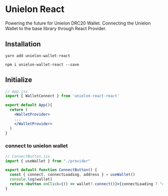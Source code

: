 # Unielon React

Powering the future for Unielon DRC20 Wallet.
Connecting the Unielon Wallet to the base library through React Provider.

## Installation

```shell
yarn add unielon-wallet-react
```

```shell
npm i unielon-wallet-react --save
```

## Initialize

```jsx
// App.jsx
import { WalletConnect } from 'unielon-react-react'

export default App(){
  return (
    <WalletProvider>
    ...
    </WalletProvider>
  )
}

```

### connect to unielon wallet

```jsx
// ConnectButton.jsx
import { useWallet } from "./provider"

export default function ConnectButton() {
  const { connect, connectLoading, address } = useWallet()
  console.log(wallet)
  return <button onClick={() => wallet?.connect()}>{connectLoading ? "connecting..." : address ? wallet.address : "Connect Wallet"}</button>
}
```
